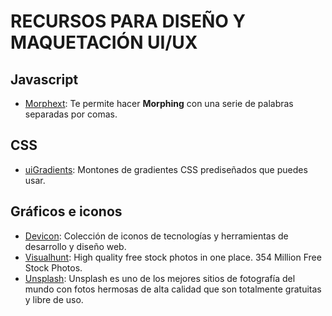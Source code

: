# RECURSOS PARA DISEÑO Y MAQUETACIÓN UI/UX

## Javascript
- [Morphext](http://morphext.fyianlai.com/): Te permite hacer **Morphing** con una serie de palabras separadas por comas.

## CSS
- [uiGradients](https://uigradients.com): Montones de gradientes CSS prediseñados que puedes usar.

## Gráficos e iconos
- [Devicon](http://konpa.github.io/devicon/): Colección de iconos de tecnologías y herramientas de desarrollo y diseño web.
- [Visualhunt](https://visualhunt.com/): High quality free stock photos in one place. 354 Million Free Stock Photos.
- [Unsplash](https://unsplash.com/): Unsplash es uno de los mejores sitios de fotografía del mundo con fotos hermosas de alta calidad que son totalmente gratuitas y libre de uso.
